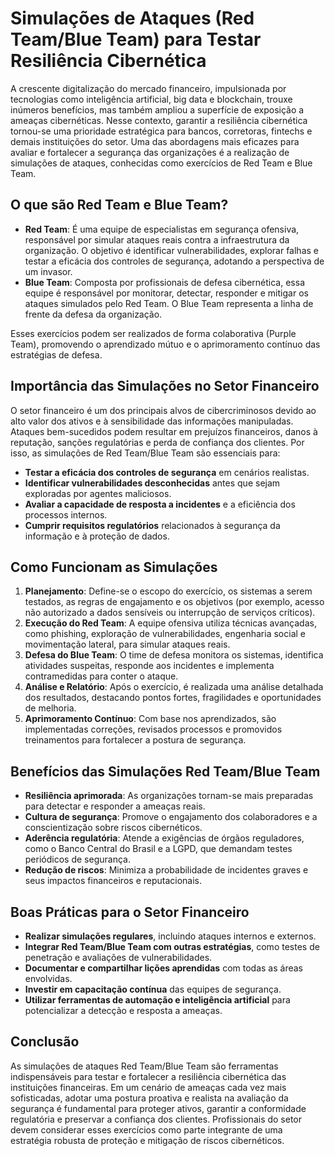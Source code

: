 # Simulações de Ataques (Red Team/Blue Team) para Testar Resiliência Cibernética

A crescente digitalização do mercado financeiro, impulsionada por tecnologias como inteligência artificial, big data e blockchain, trouxe inúmeros benefícios, mas também ampliou a superfície de exposição a ameaças cibernéticas. Nesse contexto, garantir a resiliência cibernética tornou-se uma prioridade estratégica para bancos, corretoras, fintechs e demais instituições do setor. Uma das abordagens mais eficazes para avaliar e fortalecer a segurança das organizações é a realização de simulações de ataques, conhecidas como exercícios de Red Team e Blue Team.

## O que são Red Team e Blue Team?

- **Red Team**: É uma equipe de especialistas em segurança ofensiva, responsável por simular ataques reais contra a infraestrutura da organização. O objetivo é identificar vulnerabilidades, explorar falhas e testar a eficácia dos controles de segurança, adotando a perspectiva de um invasor.
- **Blue Team**: Composta por profissionais de defesa cibernética, essa equipe é responsável por monitorar, detectar, responder e mitigar os ataques simulados pelo Red Team. O Blue Team representa a linha de frente da defesa da organização.

Esses exercícios podem ser realizados de forma colaborativa (Purple Team), promovendo o aprendizado mútuo e o aprimoramento contínuo das estratégias de defesa.

## Importância das Simulações no Setor Financeiro

O setor financeiro é um dos principais alvos de cibercriminosos devido ao alto valor dos ativos e à sensibilidade das informações manipuladas. Ataques bem-sucedidos podem resultar em prejuízos financeiros, danos à reputação, sanções regulatórias e perda de confiança dos clientes. Por isso, as simulações de Red Team/Blue Team são essenciais para:

- **Testar a eficácia dos controles de segurança** em cenários realistas.
- **Identificar vulnerabilidades desconhecidas** antes que sejam exploradas por agentes maliciosos.
- **Avaliar a capacidade de resposta a incidentes** e a eficiência dos processos internos.
- **Cumprir requisitos regulatórios** relacionados à segurança da informação e à proteção de dados.

## Como Funcionam as Simulações

1. **Planejamento**: Define-se o escopo do exercício, os sistemas a serem testados, as regras de engajamento e os objetivos (por exemplo, acesso não autorizado a dados sensíveis ou interrupção de serviços críticos).
2. **Execução do Red Team**: A equipe ofensiva utiliza técnicas avançadas, como phishing, exploração de vulnerabilidades, engenharia social e movimentação lateral, para simular ataques reais.
3. **Defesa do Blue Team**: O time de defesa monitora os sistemas, identifica atividades suspeitas, responde aos incidentes e implementa contramedidas para conter o ataque.
4. **Análise e Relatório**: Após o exercício, é realizada uma análise detalhada dos resultados, destacando pontos fortes, fragilidades e oportunidades de melhoria.
5. **Aprimoramento Contínuo**: Com base nos aprendizados, são implementadas correções, revisados processos e promovidos treinamentos para fortalecer a postura de segurança.

## Benefícios das Simulações Red Team/Blue Team

- **Resiliência aprimorada**: As organizações tornam-se mais preparadas para detectar e responder a ameaças reais.
- **Cultura de segurança**: Promove o engajamento dos colaboradores e a conscientização sobre riscos cibernéticos.
- **Aderência regulatória**: Atende a exigências de órgãos reguladores, como o Banco Central do Brasil e a LGPD, que demandam testes periódicos de segurança.
- **Redução de riscos**: Minimiza a probabilidade de incidentes graves e seus impactos financeiros e reputacionais.

## Boas Práticas para o Setor Financeiro

- **Realizar simulações regulares**, incluindo ataques internos e externos.
- **Integrar Red Team/Blue Team com outras estratégias**, como testes de penetração e avaliações de vulnerabilidades.
- **Documentar e compartilhar lições aprendidas** com todas as áreas envolvidas.
- **Investir em capacitação contínua** das equipes de segurança.
- **Utilizar ferramentas de automação e inteligência artificial** para potencializar a detecção e resposta a ameaças.

## Conclusão

As simulações de ataques Red Team/Blue Team são ferramentas indispensáveis para testar e fortalecer a resiliência cibernética das instituições financeiras. Em um cenário de ameaças cada vez mais sofisticadas, adotar uma postura proativa e realista na avaliação da segurança é fundamental para proteger ativos, garantir a conformidade regulatória e preservar a confiança dos clientes. Profissionais do setor devem considerar esses exercícios como parte integrante de uma estratégia robusta de proteção e mitigação de riscos cibernéticos.
